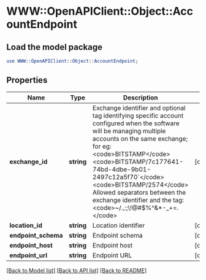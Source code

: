 # WWW::OpenAPIClient::Object::AccountEndpoint

## Load the model package
```perl
use WWW::OpenAPIClient::Object::AccountEndpoint;
```

## Properties
Name | Type | Description | Notes
------------ | ------------- | ------------- | -------------
**exchange_id** | **string** | Exchange identifier and optional tag identifying specific account configured when the software will be managing multiple accounts on the same exchange; for eg:  &lt;code&gt;BITSTAMP&lt;/code&gt; &lt;code&gt;BITSTAMP/7c177641-74bd-4dbe-9b01-2497c12a5f70&#x60;&lt;/code&gt; &lt;code&gt;BITSTAMP/2574&lt;/code&gt; Allowed separators between the exchange identifier and the tag: &lt;code&gt;~/.,:;\\!@#$%^&amp;*-_+&#x3D;.&lt;/code&gt;  | [optional] 
**location_id** | **string** | Location identifier | [optional] 
**endpoint_schema** | **string** | Endpoint schema | [optional] 
**endpoint_host** | **string** | Endpoint host | [optional] 
**endpoint_url** | **string** | Endpoint URL | [optional] 

[[Back to Model list]](../README.md#documentation-for-models) [[Back to API list]](../README.md#documentation-for-api-endpoints) [[Back to README]](../README.md)


